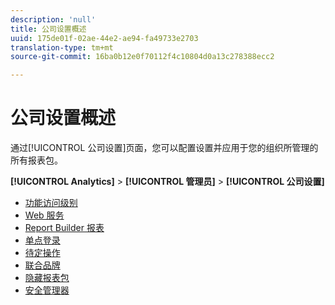 ```yaml
---
description: 'null'
title: 公司设置概述
uuid: 175de01f-02ae-44e2-ae94-fa49733e2703
translation-type: tm+mt
source-git-commit: 16ba0b12e0f70112f4c10804d0a13c278388ecc2

---
```



# 公司设置概述

通过[!UICONTROL 公司设置]页面，您可以配置设置并应用于您的组织所管理的所有报表包。

**[!UICONTROL Analytics]** > **[!UICONTROL 管理员]** > **[!UICONTROL 公司设置]**

+ [功能访问级别](feature-access-levels.md)
+ [Web 服务](web-services-admin.md)
+ [Report Builder 报表](report-builder-reports-admin.md)
+ [单点登录](single-signon-admin.md)
+ [待定操作](pending-actions-admin.md)
+ [联合品牌](co-branding-admin.md)
+ [隐藏报表包](c-hide-report-suites.md)
+ [安全管理器](security-manager.md)

